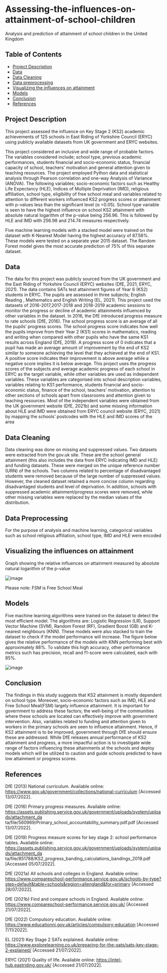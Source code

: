 # Assessing-the-influences-on-attainment-of-school-children
Analysis and prediction of attainment of school children in the United Kingdom



## Table of Contents

- [Project Description](#project-description)
- [Data](#data)
- [Data Cleaning](#data-cleaning)
- [Data preprocessing](#data-preprocessing)
- [Visualizing the influences on attainment](#Visualizing-the-influences-on-attainment)
- [Models](#models)
- [Conclusion](#conclusion)
- [References](#references)

## Project Description

This project assessed the influence on Key Stage 2 (KS2) academic achievements of 125 schools in
East Riding of Yorkshire Council (ERYC) using publicly available datasets from UK government
and ERYC websites. 

This project considered an inclusive and wide range of probable
factors. The variables considered include; school type, previous academic performances,
students financial and socio-economic status, financial capacity of school, teachers’ motivation
and general attention given to teaching resources. The project employed Python data and
statistical analysis through Pearson correlation and one-way Analysis of Variance (ANOVA). The
following variables; socio-economic factors such as Healthy Life Expectancy (HLE), Indices of
Multiple Deprivation (IMD), religious affiliation, school type, eligibility of free school meal and
variables related to attention to different workers influenced KS2 progress scores or attainment
with p-values less than the significant level (α =0.05). School type variable is seen to have the
highest influence on school KS2 attainment with absolute natural logarithm of the p-value
being 256.96. This is followed by HLE and IMD with 256.98 and 214.74 measures respectively.

Five machine learning models with a stacked model were trained on the dataset with K-Nearest
Model having the highest accuracy of 87.56%. These models were tested on a separate year
2015 dataset. The Random Forest model gives the most accurate prediction of 75% of this
separate dataset. 




## Data
The data for this project was publicly sourced from the UK government and the East Riding of
Yorkshire Council (ERYC) websites (DfE, 2021; ERYC, 2021). The data contains SATs test
attainment figures of Year 6 (KS2) students in ERYC. The pupils are assessed in three subjects;
English Reading , Mathematics and English Writing (EL, 2021). This project used the datasets of
2016-2017,2017-2018 and 2018-2019 academic sessions to monitor the progress or decline of
academic attainments influenced by other variables in the dataset.
In 2016, the DfE introduced progress measure to rate schools (DfE, 2016). The school progress
score is an average of all the pupils’ progress scores. The school progress score indicates how
well the pupils improve from their Year 2 (KS1) scores in mathematics, reading and writing
when compared with other pupils who have the same KS1 results across England (DfE, 2019). A
progress score of 0 indicates that a pupil has made an average amount of improvement by the
end of KS2 similar to someone achieving the level that they achieved at the end of KS1. A
positive score indicates their improvement is above average while a negative score implies it is
below average.
This project uses the progress scores of the subjects and average academic progress of each
school in ERYC as the target variable, while other variables are used
as independent variables. These variables are categorised into school description variables,
variables relating to KS1 performance, students financial and socio-economic status, finance of
the school, teachers’ motivation, attention to other sections of schools apart from classrooms
and attention given to teaching resources. Most of the independent variables were obtained
from the UK government website (DfE, 2021b) and some missing information about HLE and
IMD were obtained from ERYC council website (ERYC, 2021) by mapping the schools’
postcodes with the HLE and IMD scores of the area

## Data Cleaning

Data cleaning was done on missing and suppressed values. Two datasets were extracted from
the gov.uk site. These are the school general attainment (this also includes the data from ERYC
indicating IMD and HLE) and funding datasets. These were merged on the unique reference
number (URN) of the schools.
Two columns related to percentage of disadvantaged students were removed because of the
large number of suppressed values. However, the cleaned dataset retained a more concise
column regarding disadvantaged students and level of deprivation. In addition, schools with
suppressed academic attainment/progress scores were removed, while other missing variables
were replaced by the median values of the distribution.

## Data Preprocessing
For the purpose of analysis and machine learning, categorical variables such as school religious
affiliation, school type, IMD and HLE were encoded

## Visualizing the influences on attainment
Graph showing the relative influences on attainment measured by absolute natural logarithm of the p-value 

![image](https://github.com/AdebayoDare/Assessing-the-influences-and-prediction-of-attainment-of-school-children-/assets/93272487/daa276c4-be12-4f9e-a6ee-8ae96ac1729f)


Please note: FSM is Free School Meal





## Models

Five machine learning algorithms were trained on the dataset to detect the most efficient
model. The algorithms are: Logistic Regression (LR), Support Vector Machine (SVM), Random
Forest (RF), Gradient Boost (GB) and K-nearest neighbours (KNN). These models were also
stacked to train the dataset to check if the model performance will increase. The figure below
gives the relative performance of the models with KNN performing best with approximately
88%. To validate this high accuracy, other performance metrics such has precision, recall and
f1-score were calculated, each with 85%.

![image](https://github.com/AdebayoDare/Assessing-the-influences-and-prediction-of-attainment-of-school-children-/assets/93272487/888ad96d-2c36-4824-ae25-ee545be2c601)




## Conclusion
The findings in this study suggests that KS2 attainment is mostly dependent on school type.
Moreover, socio-economic factors such as IMD, HLE and Free School Meal(FSM) largely influence attainment. It is
important for government to address these factors; the well-being of the communities where
these schools are located can effectively improve with government intervention. Also,
variables related to funding and attention given to workers in the primary schools are seen to
influence attainment. Hence, if KS2 attainment is to be improved, government through DfE
should ensure these are addressed.
While DfE releases annual performance of KS2 attainment and progress, a more impactful
action is to investigate wide range of factors influencing these attainments at the schools and
deploy models which will be utilized to caution and guide schools predicted to have low
attainment or progress scores.


## References

DfE (2013) National curriculum. Available online:
https://www.gov.uk/government/collections/national-curriculum [Accessed 13/07/2022].

DfE (2016) Primary progress measures. Available online:
https://assets.publishing.service.gov.uk/government/uploads/system/uploads/attachment_da
ta/file/560969/Primary_school_accountability_summary.pdf.pdf [Accessed 13/07/2022].

DfE (2019) Progress measure scores for key stage 2: school performance tables. Available
online:
https://assets.publishing.service.gov.uk/government/uploads/system/uploads/attachment_da
ta/file/851788/KS2_progress_banding_calculations_bandings_2019.pdf [Accessed
05/07/2022].

DfE (2021a) All schools and colleges in England. Available online: https://www.compareschool-performance.service.gov.uk/schools-by-type?step=default&table=schools&region=allengland&for=primary [Accessed 28/07/2022].

DfE (2021b) Find and compare schools in England. Available online: https://www.compareschool-performance.service.gov.uk/ [Accessed 21/07/2022].

DfE (2022) Compulsory education. Available online: https://www.educationni.gov.uk/articles/compulsory-education [Accessed 7/11/2022].

EL (2021) Key Stage 2 SATs explained. Available online:
https://www.explorelearning.co.uk/preparing-for-the-sats/sats-key-stage-2-explained/
[Accessed 21/07/2022].

ERYC (2021) Quality of life. Available online: https://intel-hub.eastriding.gov.uk/ [Accessed
21/07/2022].

